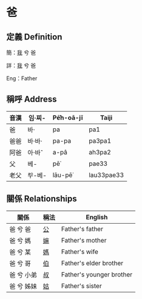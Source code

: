 # 爸
## 定義 Definition
簡：[我](member1.md) 兮 爸

詳：[我](member1.md) 兮 爸

Eng：Father

## 稱呼 Address

音漢 | 임·찌- | Pe̍͘h-oā-jī | Taiji
--- | --- | --- | --- 
爸 | 바· | pa | pa1 
爸爸 | 바·바· | pa-pa | pa3pa1 
阿爸 | 아·바ˆ | a-pâ | ah3pa2 
父 | 베- | pē͘ | pae33 
老父 | ᄅᅷ-베- | lāu-pē͘ | lau33pae33 


## 關係 Relationships

關係 | 稱法 | English
--- | --- | --- 
爸 兮 爸 | [公](member8.md) | Father's father
爸 兮 媽 | [嫲](member9.md) | Father's mother
爸 兮 某 | [媽](member3.md) | Father's wife
爸 兮 哥 | [伯](member10.md) | Father's elder brother
爸 兮 小弟 | [叔](member11.md) | Father's younger brother
爸 兮 姊妹 | [姑](member12.md) | Father's sister
